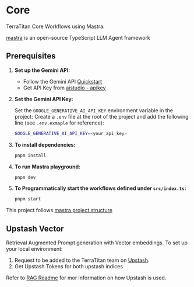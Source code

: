 # Core

TerraTitan Core Workflows using Mastra.

[mastra](https://mastra.ai) is an open-source TypeScript LLM Agent framework

## Prerequisites

1. **Set up the Gemini API:**

   - Follow the Gemini API [Quickstart](https://ai.google.dev/gemini-api/docs/quickstart?lang=node)
   - Get API Key from [aistudio - apikey](https://aistudio.google.com/apikey)

1. **Set the Gemini API Key:**

   Set the `GOOGLE_GENERATIVE_AI_API_KEY` environment variable in the project: Create a `.env` file at the root of the project and add the following line (see `.env.exmaple` for reference):

   ```bash
   GOOGLE_GENERATIVE_AI_API_KEY=<your_api_key>
   ```

1. **To install dependencies:**

   ```bash
   pnpm install
   ```

1. **To run Mastra playground:**

   ```bash
   pnpm dev
   ```

1. **To Programmatically start the workflows defined under `src/index.ts`:**

   ```bash
   pnpm start
   ```

This project follows [mastra project structure](https://mastra.ai/docs/getting-started/project-structure)

## Upstash Vector

Retrieval Augmented Prompt generation with Vector embeddings. To set up your local environment:

1. Request to be added to the TerraTitan team on [Upstash](https://upstash.com/).
1. Get Upstash Tokens for both upstash indices

Refer to [RAG Readme](./src/mastra/rag/README.md) for mor information on how Upstash is used.
